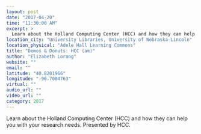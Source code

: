 ```yaml
---
layout: post
date: "2017-04-20"
time: "11:30:00 AM"
excerpt: >
  Learn about the Holland Computing Center (HCC) and how they can help you with your research needs. Presented by HCC...
location_city: "University Libraries, University of Nebraska-Lincoln"
location_physical: "Adele Hall Learning Commons"
title: "Demos & Donuts: HCC (am)"
author: "Elizabeth Lorang"
website: ""
email: ""
latitude: "40.8201966"
longitude: "-96.7004763"
virtual: ""
audio_url: ""
video_url: ""
category: 2017
---
```


Learn about the Holland Computing Center (HCC) and how they can help you with your research needs. Presented by HCC.
